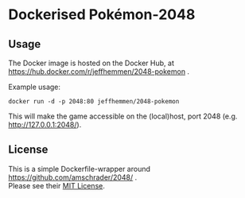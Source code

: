 # Dockerised Pokémon-2048

## Usage

The Docker image is hosted on the Docker Hub, at https://hub.docker.com/r/jeffhemmen/2048-pokemon .

Example usage:

```
docker run -d -p 2048:80 jeffhemmen/2048-pokemon
```

This will make the game accessible on the (local)host, port 2048 (e.g. http://127.0.0.1:2048/).

## License

This is a simple Dockerfile-wrapper around https://github.com/amschrader/2048/ .  
Please see their [MIT License](https://github.com/amschrader/2048/blob/master/LICENSE.txt).
